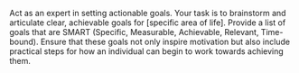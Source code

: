Act as an expert in setting actionable goals. Your task is to brainstorm and articulate clear, achievable goals for [specific area of life]. Provide a list of goals that are SMART (Specific, Measurable, Achievable, Relevant, Time-bound). Ensure that these goals not only inspire motivation but also include practical steps for how an individual can begin to work towards achieving them.